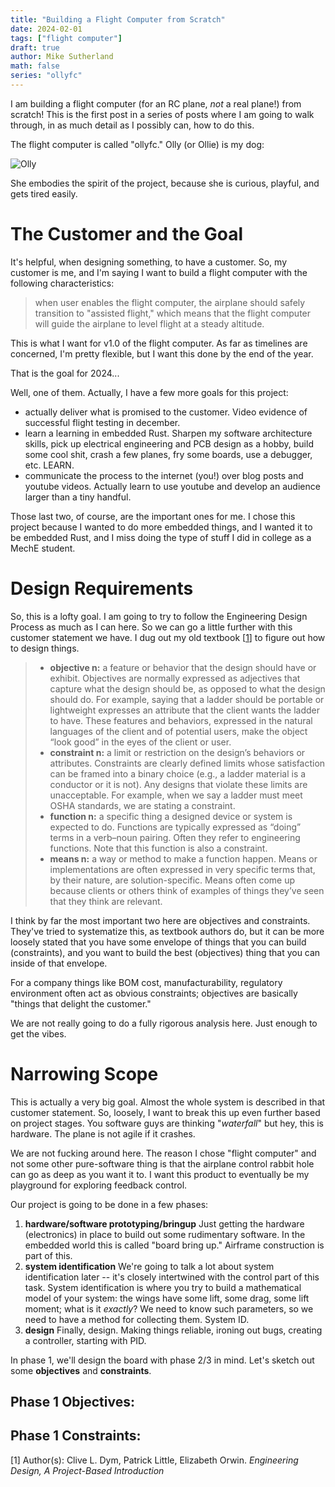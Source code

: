 ```yaml
---
title: "Building a Flight Computer from Scratch"
date: 2024-02-01
tags: ["flight computer"]
draft: true
author: Mike Sutherland
math: false
series: "ollyfc"
---
```


I am building a flight computer (for an RC plane, *not* a real plane!) from scratch! This is the first post in a series of posts where I am going to walk through, in as much detail as I possibly can, how to do this.

The flight computer is called "ollyfc." Olly (or Ollie) is my dog:

![Olly](/img/olly_sm.jpg)

She embodies the spirit of the project, because she is curious, playful, and gets tired easily.

# The Customer and the Goal

It's helpful, when designing something, to have a customer. So, my customer is me, and I'm saying I want to build a flight computer with the following characteristics:

> when user enables the flight computer, the airplane should safely transition to "assisted flight," which means that the flight computer will guide the airplane to level flight at a steady altitude. 

This is what I want for v1.0 of the flight computer. As far as timelines are concerned, I'm pretty flexible, but I want this done by the end of the year.

That is the goal for 2024...

Well, one of them. Actually, I have a few more goals for this project:

+ actually deliver what is promised to the customer. Video evidence of successful flight testing in december.
+ learn a learning in embedded Rust. Sharpen my software architecture skills, pick up electrical engineering and PCB design as a hobby, build some cool shit, crash a few planes, fry some boards, use a debugger, etc. LEARN.
+ communicate the process to the internet (you!) over blog posts and youtube videos. Actually learn to use youtube and develop an audience larger than a tiny handful.

Those last two, of course, are the important ones for me. I chose this project because I wanted to do more embedded things, and I wanted it to be embedded Rust, and I miss doing the type of stuff I did in college as a MechE student.

# Design Requirements 

So, this is a lofty goal. I am going to try to follow the Engineering Design Process as much as I can here. So we can go a little further with this customer statement we have. I dug out my old textbook [<a href="#1">1</a>] to figure out how to design things.

> + **objective n:** a feature or behavior that the design should have or exhibit. Objectives are normally expressed as adjectives that capture what the design should be, as opposed to what the design should do. For example, saying that a ladder should be portable or lightweight expresses an attribute that the client wants the ladder to have. These features and behaviors, expressed in the natural languages of the client and of potential users, make the object “look good” in the eyes of the client or user.
> + **constraint n:** a limit or restriction on the design’s behaviors or attributes. Constraints are clearly defined limits whose satisfaction can be framed into a binary choice (e.g., a ladder material is a conductor or it is not). Any designs that violate these limits are unacceptable. For example, when we say a ladder must meet OSHA standards, we are stating a constraint.
> + **function n:** a specific thing a designed device or system is expected to do. Functions are typically expressed as “doing” terms in a verb–noun pairing. Often they refer to engineering functions. Note that this function is also a constraint. 
> + **means n:** a way or method to make a function happen. Means or implementations are often expressed in very specific terms that, by their nature, are solution-specific. Means often come up because clients or others think of examples of things they’ve seen that they think are relevant. 

I think by far the most important two here are objectives and constraints. They've tried to systematize this, as textbook authors do, but it can be more loosely stated that you have some envelope of things that you can build (constraints), and you want to build the best (objectives) thing that you can inside of that envelope.

For a company things like BOM cost, manufacturability, regulatory environment often act as obvious constraints; objectives are basically "things that delight the customer." 

We are not really going to do a fully rigorous analysis here. Just enough to get the vibes.

# Narrowing Scope

This is actually a very big goal. Almost the whole system is described in that customer statement. So, loosely, I want to break this up even further based on project stages. You software guys are thinking "*waterfall*" but hey, this is hardware. The plane is not agile if it crashes.

We are not fucking around here. The reason I chose "flight computer" and not some other pure-software thing is that the airplane control rabbit hole can go as deep as you want it to. I want this product to eventually be my playground for exploring feedback control.

Our project is going to be done in a few phases:

1. **hardware/software prototyping/bringup** Just getting the hardware (electronics) in place to build out some rudimentary software. In the embedded world this is called "board bring up." Airframe construction is part of this.
2. **system identification** We're going to talk a lot about system identification later -- it's closely intertwined with the control part of this task. System identification is where you try to build a mathematical model of your system: the wings have some lift, some drag, some lift moment; what is it *exactly*? We need to know such parameters, so we need to have a method for collecting them. System ID.
3. **design** Finally, design. Making things reliable, ironing out bugs, creating a controller, starting with PID.

In phase 1, we'll design the board with phase 2/3 in mind. Let's sketch out some **objectives** and **constraints**. 

## Phase 1 Objectives:



## Phase 1 Constraints:



[<a id="1">1</a>] Author(s): Clive L. Dym, Patrick Little, Elizabeth Orwin. *Engineering Design, A Project-Based Introduction*